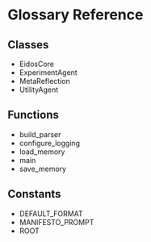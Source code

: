 # Glossary Reference

## Classes
- EidosCore
- ExperimentAgent
- MetaReflection
- UtilityAgent

## Functions
- build_parser
- configure_logging
- load_memory
- main
- save_memory

## Constants
- DEFAULT_FORMAT
- MANIFESTO_PROMPT
- ROOT
